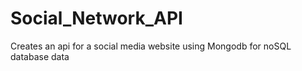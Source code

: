 # Social_Network_API
Creates an api for a social media website using Mongodb for noSQL database data
